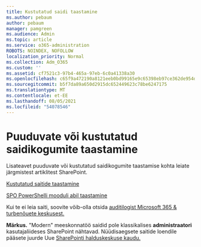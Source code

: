 ```yaml
---
title: Kustutatud saidi taastamine
ms.author: pebaum
author: pebaum
manager: pamgreen
ms.audience: Admin
ms.topic: article
ms.service: o365-administration
ROBOTS: NOINDEX, NOFOLLOW
localization_priority: Normal
ms.collection: Adm_O365
ms.custom: ''
ms.assetid: cf7521c3-97b4-465a-97eb-6c0a41338a30
ms.openlocfilehash: c65f9a472190a8121eeb0bd99165e9c65398eb97ce362de954d491078e322f44
ms.sourcegitcommit: b5f7da89a650d2915dc652449623c78be6247175
ms.translationtype: MT
ms.contentlocale: et-EE
ms.lasthandoff: 08/05/2021
ms.locfileid: "54078546"
---
```

# <a name="recover-missing-or-deleted-site-collections"></a>Puuduvate või kustutatud saidikogumite taastamine

Lisateavet puuduvate või kustutatud saidikogumite taastamise kohta leiate järgmistest artiklitest SharePoint.

[Kustutatud saitide taastamine](https://docs.microsoft.com/sharepoint/restore-deleted-site-collection)

[SPO PowerShelli mooduli abil taastamine](https://support.office.com/article/Introduction-to-the-SharePoint-Online-Management-Shell-C16941C3-19B4-4710-8056-34C034493429)

Kui te ei leia saiti, soovite võib-olla otsida [auditilogist Microsoft 365 &amp; turbenõuete keskusest.](https://docs.microsoft.com/microsoft-365/compliance/search-the-audit-log-in-security-and-compliance)

**Märkus.** "Modern" meeskonnatöö saidid pole klassikalises **administraatori** kasutajaliideses SharePoint nähtavad. Nüüdisaegsete saitide loendile pääsete juurde Uue [SharePointi halduskeskuse kaudu.](https://docs.microsoft.com/sharepoint/get-started-new-admin-center)


